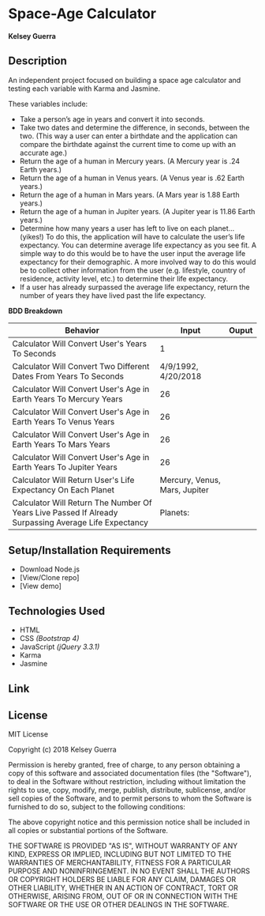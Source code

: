 # **Space-Age Calculator**

#### Kelsey Guerra

## Description

An independent project focused on building a space age calculator and testing each variable with Karma and Jasmine.

These variables include:

* Take a person’s age in years and convert it into seconds.
* Take two dates and determine the difference, in seconds, between the two. (This way a user can enter a birthdate and the application can compare the birthdate against the current time to come up with an accurate age.)
* Return the age of a human in Mercury years. (A Mercury year is .24 Earth years.)
* Return the age of a human in Venus years. (A Venus year is .62 Earth years.)
* Return the age of a human in Mars years. (A Mars year is 1.88 Earth years.)
* Return the age of a human in Jupiter years. (A Jupiter year is 11.86 Earth years.)
* Determine how many years a user has left to live on each planet… (yikes!) To do this, the application will have to calculate the user’s life expectancy. You can determine average life expectancy as you see fit. A simple way to do this would be to have the user input the average life expectancy for their demographic. A more involved way to do this would be to collect other information from the user (e.g. lifestyle, country of residence, activity level, etc.) to determine their life expectancy.
* If a user has already surpassed the average life expectancy, return the number of years they have lived past the life expectancy.

**BDD Breakdown**

Behavior | Input | Ouput
------------ | ------------- | -------------
Calculator Will Convert User's Years To Seconds | 1 | | 3.154e+7 |
Calculator Will Convert Two Different Dates From Years To Seconds |4/9/1992, 4/20/2018| |3.154e+7|
Calculator Will Convert User's Age in Earth Years To Mercury Years |26| |(.24)|
Calculator Will Convert User's Age in Earth Years To Venus Years |26| |(.62)|
Calculator Will Convert User's Age in Earth Years To Mars Years |26| |(1.88)|
Calculator Will Convert User's Age in Earth Years To Jupiter Years |26| |(11.86)|
Calculator Will Return User's Life Expectancy On Each Planet | Mercury, Venus, Mars, Jupiter| |Average Life Expectancy |
Calculator Will Return The Number Of Years Live Passed If Already Surpassing Average Life Expectancy | Planets: | | Number of Years |


## Setup/Installation Requirements

* Download Node.js
* [View/Clone repo]
* [View demo]

## Technologies Used

* HTML
* CSS _(Bootstrap 4)_
* JavaScript _(jQuery 3.3.1)_
* Karma
* Jasmine


## Link



## License

MIT License

Copyright (c) 2018 Kelsey Guerra

Permission is hereby granted, free of charge, to any person obtaining a copy
of this software and associated documentation files (the "Software"), to deal
in the Software without restriction, including without limitation the rights
to use, copy, modify, merge, publish, distribute, sublicense, and/or sell
copies of the Software, and to permit persons to whom the Software is
furnished to do so, subject to the following conditions:

The above copyright notice and this permission notice shall be included in all
copies or substantial portions of the Software.

THE SOFTWARE IS PROVIDED "AS IS", WITHOUT WARRANTY OF ANY KIND, EXPRESS OR
IMPLIED, INCLUDING BUT NOT LIMITED TO THE WARRANTIES OF MERCHANTABILITY,
FITNESS FOR A PARTICULAR PURPOSE AND NONINFRINGEMENT. IN NO EVENT SHALL THE
AUTHORS OR COPYRIGHT HOLDERS BE LIABLE FOR ANY CLAIM, DAMAGES OR OTHER
LIABILITY, WHETHER IN AN ACTION OF CONTRACT, TORT OR OTHERWISE, ARISING FROM,
OUT OF OR IN CONNECTION WITH THE SOFTWARE OR THE USE OR OTHER DEALINGS IN THE
SOFTWARE.
